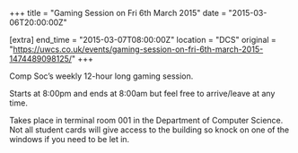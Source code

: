 +++
title = "Gaming Session on Fri 6th March 2015"
date = "2015-03-06T20:00:00Z"

[extra]
end_time = "2015-03-07T08:00:00Z"
location = "DCS"
original = "https://uwcs.co.uk/events/gaming-session-on-fri-6th-march-2015-1474489098125/"
+++

Comp Soc’s weekly 12-hour long gaming session.

Starts at 8:00pm and ends at 8:00am but feel free to arrive/leave at any time.

Takes place in terminal room 001 in the Department of Computer Science. Not all student cards will give access to the building so knock on one of the windows if you need to be let in.

